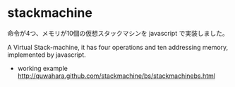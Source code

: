 stackmachine
============

命令が4つ、メモリが10個の仮想スタックマシンを javascript で実装しました。

A Virtual Stack-machine, it has four operations and ten addressing memory, implemented by javascript.

* working example
http://quwahara.github.com/stackmachine/bs/stackmachinebs.html


